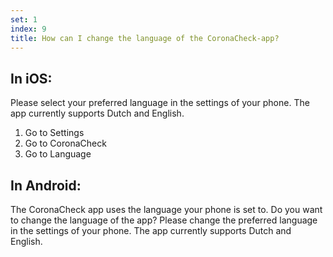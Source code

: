 ```yaml
---
set: 1
index: 9
title: How can I change the language of the CoronaCheck-app?
---
```

## In iOS:

Please select your preferred language in the settings of your phone. The app currently supports Dutch and English. 

1. Go to Settings 
2. Go to CoronaCheck 
3. Go to Language

## In Android:

The CoronaCheck app uses the language your phone is set to. Do you want to change the language of the app? Please change the preferred language in the settings of your phone. The app currently supports Dutch and English.
